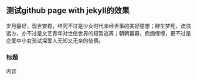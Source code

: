 ## 测试github page with jekyll的效果
岁月静好，现世安稳，终究不过是少女时代未经世事的美好臆想；醉生梦死，流浪远方，亦不过是文艺青年对世俗世界的短暂逃离；朝朝暮暮，痴痴缠缠，更不过是恋爱中小女孩试探爱人无知又无奈的伎俩。

### 标题
内容
